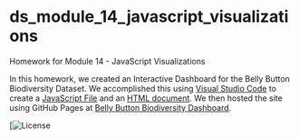 # ds_module_14_javascript_visualizations
Homework for Module 14 - JavaScript Visualizations

In this homework, we created an Interactive Dashboard for the Belly Button Biodiversity Dataset. We accomplished this using [Visual Studio Code](https://code.visualstudio.com/) to create a [JavaScript File](https://github.com/busen1022/ds_module_14_javascript_visualizations/blob/main/static/js/app.js) and an [HTML document](https://github.com/busen1022/ds_module_14_javascript_visualizations/blob/main/index.html). We then hosted the site using GitHub Pages at [Belly Button Biodiversity Dashboard](https://busen1022.github.io/ds_module_14_javascript_visualizations/).

[![License](https://github.com/busen1022/ds_module_14_javascript_visualizations/blob/main/LICENSE)

